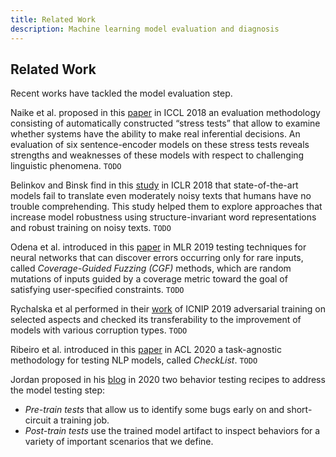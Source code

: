```yaml
---
title: Related Work
description: Machine learning model evaluation and diagnosis
---
```

## Related Work

Recent works have tackled the model evaluation step.

Naike et al. proposed in this [paper](https://arxiv.org/pdf/1806.00692.pdf) 
in ICCL 2018 an evaluation methodology consisting of automatically constructed “stress tests” that allow to examine whether systems have the ability to make real inferential decisions. 
An evaluation of six sentence-encoder models on these stress tests reveals strengths and weaknesses of these models with respect to challenging linguistic phenomena.
`TODO` 

Belinkov and Binsk find in this [study](https://arxiv.org/pdf/1711.02173.pdf) 
in ICLR 2018 that state-of-the-art models fail to translate even moderately noisy texts that humans have no trouble comprehending. 
This study helped them to explore approaches that increase model robustness using structure-invariant word representations and robust training on noisy texts.
`TODO`

Odena et al. introduced in this [paper](http://proceedings.mlr.press/v97/odena19a/odena19a.pdf) 
in MLR 2019 testing techniques for neural networks that can discover errors occurring only for rare inputs, called *Coverage-Guided Fuzzing (CGF)* methods, 
which are random mutations of inputs guided by a coverage metric toward the goal of satisfying user-specified constraints.
`TODO` 

Rychalska et al performed in their [work](https://pdfs.semanticscholar.org/8562/5148efbf0e556f9ae8145f0873e7c98a74bf.pdf) 
of ICNIP 2019 adversarial training on selected aspects and checked its transferability to the improvement of models with various corruption types.
`TODO`

Ribeiro et al. introduced in this [paper](https://homes.cs.washington.edu/~marcotcr/acl20_checklist.pdf) 
in ACL 2020 a task-agnostic methodology for testing NLP models, called *CheckList*.
`TODO` 

Jordan proposed in his [blog](https://www.jeremyjordan.me/testing-ml/?utm_campaign=Data_Elixir&utm_source=Data_Elixir_300) 
in 2020 two behavior testing recipes to address the model testing step:
- *Pre-train tests* that allow us to identify some bugs early on and short-circuit a training job.
- *Post-train tests* use the trained model artifact to inspect behaviors for a variety of important scenarios that we define.
